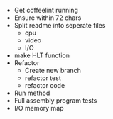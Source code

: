 - Get coffeelint running
- Ensure within 72 chars
- Split readme into seperate files
    - cpu
    - video
    - I/O
- make HLT function
- Refactor
    - Create new branch
    - refactor test
    - refactor code
- Run method
- Full assembly program tests
- I/O memory map
